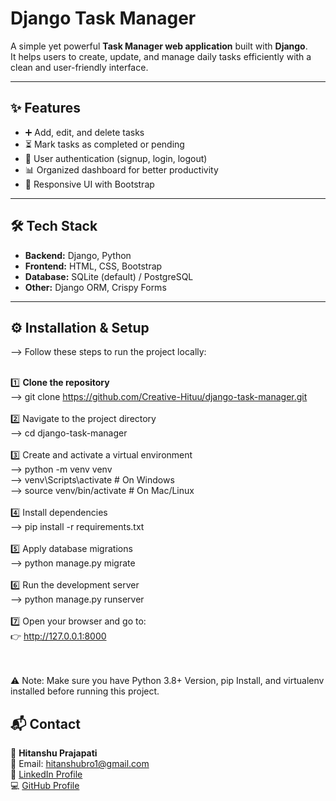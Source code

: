 # Django Task Manager  

A simple yet powerful **Task Manager web application** built with **Django**.  
It helps users to create, update, and manage daily tasks efficiently with a clean and user-friendly interface.  

---

## ✨ Features  
- ➕ Add, edit, and delete tasks  
- ⏳ Mark tasks as completed or pending  
- 👥 User authentication (signup, login, logout)  
- 📊 Organized dashboard for better productivity  
- 🎨 Responsive UI with Bootstrap  

---

## 🛠️ Tech Stack  
- **Backend:** Django, Python  
- **Frontend:** HTML, CSS, Bootstrap  
- **Database:** SQLite (default) / PostgreSQL  
- **Other:** Django ORM, Crispy Forms  

---

## ⚙️ Installation & Setup <br>
--> Follow these steps to run the project locally: <br><br>

1️⃣ **Clone the repository**<br>
--> git clone https://github.com/Creative-Hituu/django-task-manager.git<br><br>
2️⃣ Navigate to the project directory<br>
--> cd django-task-manager<br><br>
3️⃣ Create and activate a virtual environment<br>
--> python -m venv venv<br>
--> venv\Scripts\activate   # On Windows<br>
--> source venv/bin/activate   # On Mac/Linux<br><br>
4️⃣ Install dependencies<br>
--> pip install -r requirements.txt<br><br>
5️⃣ Apply database migrations<br>
--> python manage.py migrate<br><br>
6️⃣ Run the development server<br>
--> python manage.py runserver<br><br>
7️⃣ Open your browser and go to:<br>
👉 http://127.0.0.1:8000<br><br><br>

⚠️ Note:
Make sure you have Python 3.8+ Version, pip Install, and virtualenv installed before running this project.

## 📬 Contact  

👤 **Hitanshu Prajapati**  
📧 Email: hitanshubro1@gmail.com<br>
🔗 [LinkedIn Profile](https://www.linkedin.com/in/hitanshu-prajapati-hi) <br>
💻 [GitHub Profile](https://github.com/Creative-Hituu)  

